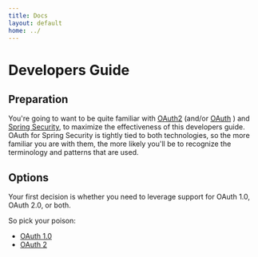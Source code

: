 ```yaml
---
title: Docs
layout: default
home: ../
---
```



# Developers Guide

## Preparation

You're going to want to be quite familiar with
[OAuth2](http://tools.ietf.org/html/draft-ietf-oauth-v2) (and/or
[OAuth](http://oauth.net) ) and
[Spring Security](http://projects.spring.io/spring-security/),
to maximize the effectiveness of this developers guide. OAuth for
Spring Security is tightly tied to both technologies, so the more
familiar you are with them, the more likely you'll be to recognize the
terminology and patterns that are used.

## Options

Your first decision is whether you need to leverage support for OAuth 1.0, OAuth 2.0, or both.

So pick your poison:

* [OAuth 1.0](oauth1.html)
* [OAuth 2](oauth2.html)
